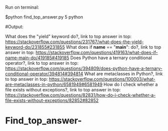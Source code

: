 Run on terminal:

$python find_top_answer.py 5 python

#Output:


What does the &quot;yield&quot; keyword do?, link to top answer in top: 
 https://stackoverflow.com/questions/231767/what-does-the-yield-keyword-do/231855#231855
What does if __name__ == &quot;__main__&quot;: do?, link to top answer in top: 
 https://stackoverflow.com/questions/419163/what-does-if-name-main-do/419185#419185
Does Python have a ternary conditional operator?, link to top answer in top: 
 https://stackoverflow.com/questions/394809/does-python-have-a-ternary-conditional-operator/394814#394814
What are metaclasses in Python?, link to top answer in top: 
 https://stackoverflow.com/questions/100003/what-are-metaclasses-in-python/6581949#6581949
How do I check whether a file exists without exceptions?, link to top answer in top: 
 https://stackoverflow.com/questions/82831/how-do-i-check-whether-a-file-exists-without-exceptions/82852#82852
# Find_top_answer-

